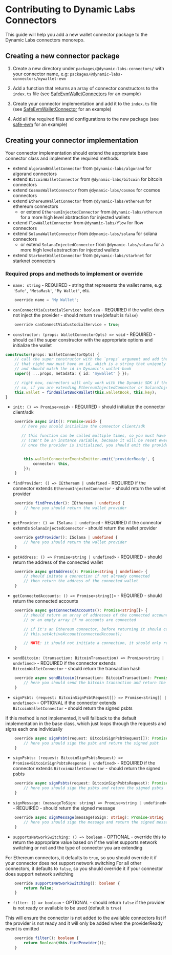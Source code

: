 # Contributing to Dynamic Labs Connectors

This guide will help you add a new wallet connector package to the Dynamic Labs connectors monorepo.

## Creating a new connector package

1. Create a new directory under `packages/@dynamic-labs-connectors/` with your connector name, e.g: `packages/@dynamic-labs-connectors/mywallet-evm`

2. Add a function that returns an array of connector constructors to the `index.ts` file (see [SafeEvmWalletConnectors](./packages/@dynamic-labs-connectors/safe-evm/src/index.ts) for an example)

3. Create your connector implementation and add it to the `index.ts` file (see [SafeEvmWalletConnector](./packages/@dynamic-labs-connectors/safe-evm/src/SafeEvmWalletConnector.ts) for an example)

4. Add all the required files and configurations to the new package (see [safe-evm](./packages/@dynamic-labs-connectors/safe-evm/) for an example)

## Creating your connector implementation

Your connector implementation should extend the appropriate base connector class and implement the required methods.

- extend `AlgorandWalletConnector` from `@dynamic-labs/algorand` for algorand connectors
- extend `BitcoinWalletConnector` from `@dynamic-labs/bitcoin` for bitcoin connectors
- extend `CosmosWalletConnector` from `@dynamic-labs/cosmos` for cosmos connectors
- extend `EthereumWalletConnector` from `@dynamic-labs/ethereum` for ethereum connectors
  - or extend `EthereumInjectedConnector` from `@dynamic-labs/ethereum` for a more high level abstraction for injected wallets
- extend `FlowWalletConnector` from `@dynamic-labs/flow` for flow connectors
- extend `SolanaWalletConnector` from `@dynamic-labs/solana` for solana connectors
  - or extend `SolanaInjectedConnector` from `@dynamic-labs/solana` for a more high level abstraction for injected wallets
- extend `StarknetWalletConnector` from `@dynamic-labs/starknet` for starknet connectors

### Required props and methods to implement or override

- `name: string` - REQUIRED - string that represents the wallet name, e.g: `'Safe'`, `'MetaMask'`, `'My Wallet'`, etc.

```typescript
    override name = 'My Wallet';
```

- `canConnectViaCustodialService: boolean` - REQUIRED if the wallet does not inject the provider - should return `true`(default is `false`)

```typescript
    override canConnectViaCustodialService = true;
```

- `constructor: (props: WalletConnectorOpts) => void` - REQUIRED - should call the super constructor with the appropriate options and initialize the wallet

```typescript
constructor(props: WalletConnectorOpts) {
    // call the super constructor with the `props` argument and add the `metadata` property,
    // that right now must have an id, which is a string that uniquely identifies the connector, usually based off the connector name,
    // and should match the id in Dynamic's wallet-book
    super({ ...props, metadata: { id: 'mywallet' } });

    // right now, connectors will only work with the Dynamic SDK if they are added to Dynamic's wallet-book
    // so, if you are extending EthereumInjectedConnector or SolanaInjectedConnector, you should initialize the wallet here like this:
    this.wallet = findWalletBookWallet(this.walletBook, this.key);
}
```

- `init: () => Promise<void>` - REQUIRED - should initialize the connector client/sdk

```typescript
    override async init(): Promise<void> {
       // here you should initialize the connector client/sdk

       // this function can be called multiple times, so you must have a flag that indicates if the connector is already initialized
       // (can't be an instance variable, because it will be reset every time the connector is instantiated)
       // once the provider is initialized, you should emit the providerReady event once, and only once


        this.walletConnectorEventsEmitter.emit('providerReady', {
            connector: this,
        });
    }
```

- `findProvider: () => IEthereum | undefined` - REQUIRED if the connector extends `EthereumInjectedConnector` - should return the wallet provider

```typescript
    override findProvider(): IEthereum | undefined {
        // here you should return the wallet provider
    }
```

- `getProvider: () => ISolana | undefined` - REQUIRED if the connector extends `SolanaInjectedConnector` - should return the wallet provider

```typescript
    override getProvider(): ISolana | undefined {
        // here you should return the wallet provider
    }
```

- `getAddress: () => Promise<string | undefined>` - REQUIRED - should return the address of the connected wallet

```typescript
    override async getAddress(): Promise<string | undefined> {
        // should initate a connection if not already connected
        // then return the address of the connected wallet
    }
```

- `getConnectedAccounts: () => Promise<string[]>` - REQUIRED - should return the connected accounts

```typescript
    override async getConnectedAccounts(): Promise<string[]> {
        // should return an array of addresses of the connected accounts
        // or an empty array if no accounts are connected

        // if it's an Ethereum connector, before returning it should call this.setActiveAccount() with the address of the connected account
        // this.setActiveAccount(connectedAccount);

        // NOTE: it should not initiate a connection, it should only return the connected accounts
    }
```

- `sendBitcoin: (transaction: BitcoinTransaction) => Promise<string | undefined>` - REQUIRED if the connector extends `BitcoinWalletConnector` - should return the transaction hash

```typescript
    override async sendBitcoin(transaction: BitcoinTransaction): Promise<string | undefined> {
        // here you should send the bitcoin transaction and return the transaction hash
    }
```

- `signPsbt: (request: BitcoinSignPsbtRequest[]) => Promise<string[] | undefined>` - OPTIONAL if the connector extends `BitcoinWalletConnector` - should return the signed psbts

If this method is not implemented, it will fallback to the default implementation in the base class, which just loops through the requests and signs each one individually

```typescript
    override async signPsbt(request: BitcoinSignPsbtRequest[]): Promise<string[] | undefined> {
        // here you should sign the psbt and return the signed psbt
    }
```

- `signPsbts: (request: BitcoinSignPsbtsRequest) => Promise<BitcoinSignPsbtsResponse | undefined>` - REQUIRED if the connector extends `BitcoinWalletConnector` - should return the signed psbts

```typescript
    override async signPsbts(request: BitcoinSignPsbtsRequest): Promise<BitcoinSignPsbtsResponse | undefined> {
        // here you should sign the psbts and return the signed psbts
    }
```

- `signMessage: (messageToSign: string) => Promise<string | undefined>` - REQUIRED - should return the signed message

```typescript
    override async signMessage(messageToSign: string): Promise<string | undefined> {
        // here you should sign the message and return the signed message
    }
```

- `supportsNetworkSwitching: () => boolean` - OPTIONAL - override this to return the appropriate value based on if the wallet supports network switching or not and the type of connector you are extending

For Ethereum connectors, it defaults to `true`, so you should override it if your connector does not support network switching
For all other connectors, it defaults to `false`, so you should override it if your connector does support network switching

```typescript
    override supportsNetworkSwitching(): boolean {
        return false;
    }
```

- `filter: () => boolean` - OPTIONAL - should return `false` if the provider is not ready or available to be used (default is `true`)

This will ensure the connector is not added to the available connectors list if the provider is not ready and it will only be added when the providerReady event is emitted

```typescript
    override filter(): boolean {
        return Boolean(this.findProvider());
    }
```
